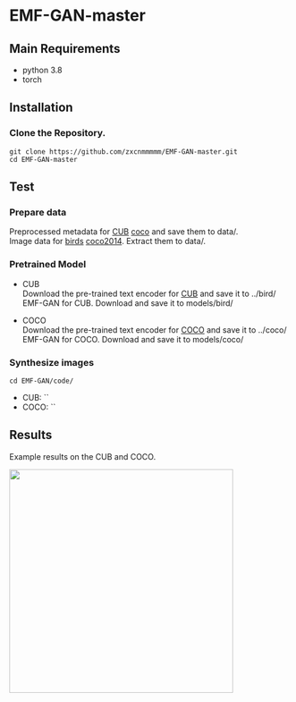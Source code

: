   # EMF-GAN-master

## Main Requirements
- python 3.8
- torch 

## Installation
### Clone the Repository.
```
git clone https://github.com/zxcnmmmmm/EMF-GAN-master.git
cd EMF-GAN-master
```

## Test
### Prepare data
Preprocessed metadata for [CUB](https://drive.google.com/file/d/1I6ybkR7L64K8hZOraEZDuHh0cCJw5OUj/view?usp=sharing) [coco](https://drive.google.com/file/d/15Fw-gErCEArOFykW3YTnLKpRcPgI_3AB/view?usp=sharing) and save them to data/.<br />
Image data for [birds](http://www.vision.caltech.edu/visipedia/CUB-200-2011.html) [coco2014](http://cocodataset.org/#download). Extract them to data/.<br />

### Pretrained Model
* CUB<br />
Download the pre-trained text encoder for [CUB](https://drive.google.com/file/d/1rzfcCvGwU8vLCrn5reWxmrAMms6WQGA6/view?usp=sharing) and save it to ../bird/<br />
EMF-GAN for CUB. Download and save it to models/bird/<br />

* COCO<br />
Download the pre-trained text encoder for [COCO](https://drive.google.com/file/d/1e_AwWxbClxipEnasfz_QrhmLlv2-Vpyq/view?usp=sharing) and save it to ../coco/<br />
EMF-GAN for COCO. Download and save it to models/coco/<br />

### Synthesize images
  ```
  cd EMF-GAN/code/
  ```
- CUB: ``
- COCO: ``

## Results
Example results on the CUB and COCO.
<div align="left;">
  <img src="https://github.com/zxcnmmmmm/EMF-GAN-master/blob/main/example.jpg" width="400">
</div>


